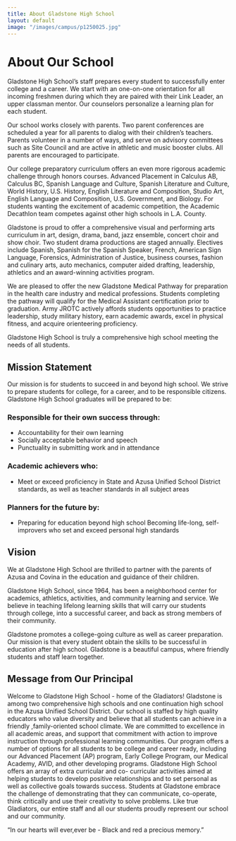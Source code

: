 ```yaml
---
title: About Gladstone High School
layout: default
image: "/images/campus/p1250025.jpg"
---
```


<div class="text" markdown="1">

# About Our School

Gladstone High School’s staff prepares every student to successfully enter college and a career. We start with an one-on-one orientation for all incoming freshmen during which they are paired with their Link Leader, an upper classman mentor. Our counselors personalize a learning plan for each student.

Our school works closely with parents. Two parent conferences are scheduled a year for all parents to dialog with their children’s teachers. Parents volunteer in a number of ways, and serve on advisory committees such as Site Council and are active in athletic and music booster clubs. All parents are encouraged to participate.

Our college preparatory curriculum offers an even more rigorous academic challenge through honors courses. Advanced Placement in Calculus AB, Calculus BC, Spanish Language and Culture, Spanish Literature and Culture, World History, U.S. History, English Literature and Composition, Studio Art, English Language and Composition, U.S. Government, and Biology. For students wanting the excitement of academic competition, the Academic Decathlon team competes against other high schools in L.A. County.

Gladstone is proud to offer a comprehensive visual and performing arts curriculum in art, design, drama, band, jazz ensemble, concert choir and show choir. Two student drama productions are staged annually. Electives include Spanish, Spanish for the Spanish Speaker, French, American Sign Language, Forensics, Administration of Justice, business courses, fashion and culinary arts, auto mechanics, computer aided drafting, leadership, athletics and an award-winning activities program.

We are pleased to offer the new Gladstone Medical Pathway for preparation in the health care industry and medical professions. Students completing the pathway will qualify for the Medical Assistant certification prior to graduation. Army JROTC actively affords students opportunities to practice leadership, study military history, earn academic awards, excel in physical fitness, and acquire orienteering proficiency.

Gladstone High School is truly a comprehensive high school meeting the needs of all students.

## Mission Statement

Our mission is for students to succeed in and beyond high school. We strive to prepare students for college, for a career, and to be responsible citizens. Gladstone High School graduates will be prepared to be:

### Responsible for their own success through:

* Accountability for their own learning
* Socially acceptable behavior and speech
* Punctuality in submitting work and in attendance

### Academic achievers who:

* Meet or exceed proficiency in State and Azusa Unified School District standards, as well as teacher standards in all subject areas

### Planners for the future by:

* Preparing for education beyond high school Becoming life-long, self- improvers who set and exceed personal high standards

## Vision

We at Gladstone High School are thrilled to partner with the parents of Azusa and Covina in the education and guidance of their children.

Gladstone High School, since 1964, has been a neighborhood center for academics, athletics, activities, and community learning and service. We believe in teaching lifelong learning skills that will carry our students through college, into a successful career, and back as strong members of their community.

Gladstone promotes a college-going culture as well as career preparation. Our mission is that every student obtain the skills to be successful in education after high school. Gladstone is a beautiful campus, where friendly
students and staff learn together.

## Message from Our Principal

<!--
<img src="/images/photos/principal.png" width="200" style="float: right;" alt="" />
-->

Welcome to Gladstone High School - home of the Gladiators! Gladstone is among two comprehensive high schools and one continuation high school in the Azusa Unified School District. Our school is staffed by high quality educators who value diversity and believe that all students can achieve in a friendly ,family-oriented school climate. We are committed to excellence in all academic areas, and support that commitment with action to improve instruction through professional learning communities. Our program offers a number of options for all students to be college and career ready, including our Advanced Placement (AP) program, Early College Program, our Medical Academy, AVID, and other developing programs. Gladstone High School offers an array of extra curricular and co- curricular activities aimed at helping students to develop positive relationships and to set personal as well as collective goals towards success. Students at Gladstone embrace the challenge of demonstrating that they can communicate, co-operate, think critically and use their creativity to solve problems. Like true Gladiators, our entire staff and all our students proudly represent our school and our community.

“In our hearts will ever,ever be - Black and red a precious memory.”

<!--

Mountains there in fortress strength guard the campus we hold most high. Through the years in our joys and tears we are proud we can sing this cry.

In our hearts will ever ever be

Black and Red a precious memory Alma Mater this our praise we raise to thee all hail Gladstone High!

-->

</div>
